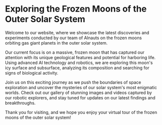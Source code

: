 <!--
Write me markdown content of website with wallpaper:

"A team of AInauts conducting experiments on a massive, frozen moon orbiting a gas giant planet."

The header of the page should not be copy of the text but rather a real content of the website which is using this wallpaper.
-->

<!--font:Inter.-->

# Exploring the Frozen Moons of the Outer Solar System

Welcome to our website, where we showcase the latest discoveries and experiments conducted by our team of AInauts on the frozen moons orbiting gas giant planets in the outer solar system.

Our current focus is on a massive, frozen moon that has captured our attention with its unique geological features and potential for harboring life. Using advanced AI technology and robotics, we are exploring this moon's icy surface and subsurface, analyzing its composition and searching for signs of biological activity.

Join us on this exciting journey as we push the boundaries of space exploration and uncover the mysteries of our solar system's most enigmatic worlds. Check out our gallery of stunning images and videos captured by our robotic explorers, and stay tuned for updates on our latest findings and breakthroughs.

Thank you for visiting, and we hope you enjoy your virtual tour of the frozen moons of the outer solar system!
